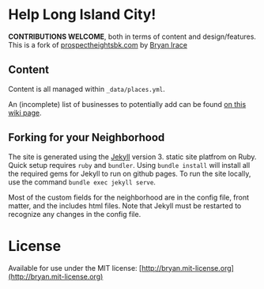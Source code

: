 # Help Long Island City!

**CONTRIBUTIONS WELCOME**, both in terms of content and design/features. This is a fork of [prospectheightsbk.com](https://github.com/irace/prospectheightsbk.com) by [Bryan Irace](https://github.com/irace)

## Content

Content is all managed within `_data/places.yml`.

An (incomplete) list of businesses to potentially add can be found [on this wiki page](https://github.com/jasonseney/licsupport.nyc/wiki).

## Forking for your Neighborhood

The site is generated using the [Jekyll](https://jekyllrb.com) version 3. static site platfrom on Ruby. Quick setup requires `ruby` and `bundler`. Using `bundle install` will install all the required gems for Jekyll to run on github pages. To run the site locally, use the command `bundle exec jekyll serve`.

Most of the custom fields for the neighborhood are in the config file, front matter, and the includes html files. Note that Jekyll must be restarted to recognize any changes in the config file.

# License

Available for use under the MIT license: [http://bryan.mit-license.org](http://bryan.mit-license.org)
